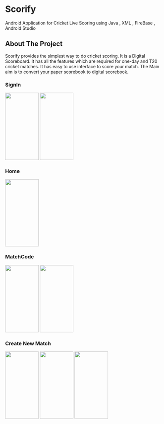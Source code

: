 # Scorify
Android Application for Cricket Live Scoring using Java , XML , FireBase , Android Studio


## About The Project
Scorify provides the simplest way to do cricket scoring.
It is a Digital Scoreboard.
It has all the features which are required for one-day and T20 cricket matches.
It has easy to use interface to score your match. 
The Main aim is to convert your paper scorebook to digital scorebook. 


### SignIn
<img src="../master/Images/Screenshot_1583211450.png"  width="108" height="216" />  <img src="../master/Images/Screenshot_1583211461.png"  width="108" height="216" />

### Home
<img src="../master/Images/Screenshot_1583211474.png"  width="108" height="216" /> 

### MatchCode
<img src="../master/Images/Screenshot_1583211498.png"  width="108" height="216" />  <img src="../master/Images/Screenshot_1583211506.png"  width="108" height="216" />  
### Create New Match
<img src="../master/Images/Screenshot_1583212121.png"  width="108" height="216" />  <img src="../master/Images/Screenshot_1583212221.png"  width="108" height="216" /> <img src="../master/Images/Screenshot_1583212254.png"  width="108" height="216" />


